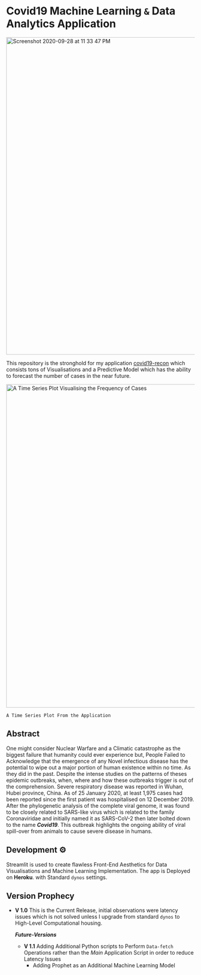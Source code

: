 # Covid19 Machine Learning ``&`` Data Analytics Application

[<img width="847" alt="Screenshot 2020-09-28 at 11 33 47 PM" src="https://user-images.githubusercontent.com/45916202/94586075-6f47d900-029e-11eb-8970-507b155f0ea5.png">](https://covid19-reconnaissance.herokuapp.com)


This repository is the stronghold for my application [covid19-recon](https://bit.ly/3kYHCW5) which consists tons of Visualisations
and a Predictive Model which has the ability to forecast the number of cases in the near future.


<img width="863" alt="A Time Series Plot Visualising the Frequency of Cases" src="https://user-images.githubusercontent.com/45916202/94586701-2c3a3580-029f-11eb-92e3-36c41c00147b.png">

```A Time Series Plot From the Application ```

## Abstract

One might consider Nuclear Warfare and a Climatic catastrophe as the biggest failure that humanity could ever experience but, People Failed to Acknowledge that the emergence of any Novel infectious disease has the potential to wipe out a major portion of human existence within no time. As they did in the past. Despite the intense studies on the patterns of theses epidemic outbreaks, when, where and how these outbreaks trigger is out of the comprehension. Severe respiratory disease was reported in Wuhan, Hubei province, China. As of 25 January 2020, at least 1,975 cases had been reported since the first patient was hospitalised on 12 December 2019. After the phylogenetic analysis of the complete viral genome, it was found to be closely related to SARS-like virus which is related to the family Coronaviridae and initially named it as SARS-CoV-2 then later bolted down to the name **_Covid19_**. This outbreak highlights the ongoing ability of viral spill-over from animals to cause severe disease in humans.


## Development ⚙️
Streamlit is used to create flawless Front-End Aesthetics for Data Visualisations and Machine Learning Implementation. The app is Deployed on **Heroku**. with Standard ```dynos``` settings.

## Version Prophecy

- **V 1.0** This is the Current Release, initial observations were latency issues which is not solved unless I upgrade from standard ```dynos``` to High-Level Computational housing. 

  _**Future-Versions**_
    - **V 1.1** Adding Additional Python scripts to Perform ``Data-fetch`` Operations rather than the _Main_ Application Script in order to reduce Latency Issues 
      - Adding Prophet as an Additional Machine Learning Model
      




